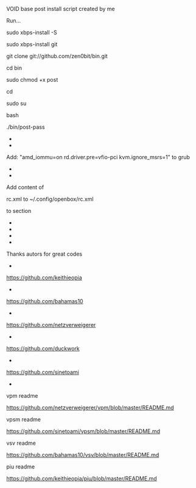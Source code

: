 VOID base post install script created by me

Run...

sudo xbps-install -S

sudo xbps-install git

git clone git://github.com/zen0bit/bin.git

cd bin

sudo chmod +x post

cd

sudo su

bash

./bin/post-pass

*
*

Add: "amd_iommu=on rd.driver.pre=vfio-pci kvm.ignore_msrs=1"
to grub

*
*
Add content of 

rc.xml to ~/.config/openbox/rc.xml

to  <!-- Keybindings for desktop switching --> section


*
*
*
*

Thanks autors for great codes

*
https://github.com/keithieopia

*
https://github.com/bahamas10

*
https://github.com/netzverweigerer

*
https://github.com/duckwork

*
https://github.com/sinetoami

*

vpm readme

https://github.com/netzverweigerer/vpm/blob/master/README.md

vpsm readme

https://github.com/sinetoami/vpsm/blob/master/README.md

vsv readme

https://github.com/bahamas10/vsv/blob/master/README.md

piu readme

https://github.com/keithieopia/piu/blob/master/README.md
